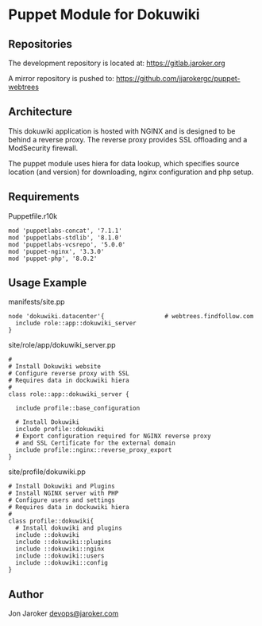 # Puppet Module for Dokuwiki

## Repositories
The development repository is located at: https://gitlab.jaroker.org

A mirror repository is pushed to: https://github.com/jjarokergc/puppet-webtrees

## Architecture
This dokuwiki application is hosted with NGINX and is designed to be behind a reverse proxy.  The reverse proxy provides SSL offloading and a ModSecurity firewall.

The puppet module uses hiera for data lookup, which specifies source location (and version) for downloading, nginx configuration and php setup.

## Requirements
Puppetfile.r10k
```
mod 'puppetlabs-concat', '7.1.1'
mod 'puppetlabs-stdlib', '8.1.0'
mod 'puppetlabs-vcsrepo', '5.0.0'
mod 'puppet-nginx', '3.3.0'
mod 'puppet-php', '8.0.2'
```
## Usage Example

manifests/site.pp
```
node 'dokuwiki.datacenter'{                 # webtrees.findfollow.com
  include role::app::dokuwiki_server
}
```

site/role/app/dokuwiki_server.pp
```
#
# Install Dokuwiki website
# Configure reverse proxy with SSL
# Requires data in dockuwiki hiera
#
class role::app::dokuwiki_server {

  include profile::base_configuration

  # Install Dokuwiki
  include profile::dokuwiki
  # Export configuration required for NGINX reverse proxy
  # and SSL Certificate for the external domain
  include profile::nginx::reverse_proxy_export
}
```

site/profile/dokuwiki.pp
```
# Install Dokuwiki and Plugins
# Install NGINX server with PHP
# Configure users and settings
# Requires data in dockuwiki hiera
#
class profile::dokuwiki{
  # Install dokuwiki and plugins
  include ::dokuwiki
  include ::dokuwiki::plugins
  include ::dokuwiki::nginx
  include ::dokuwiki::users
  include ::dokuwiki::config
}
```

## Author
Jon Jaroker
devops@jaroker.com